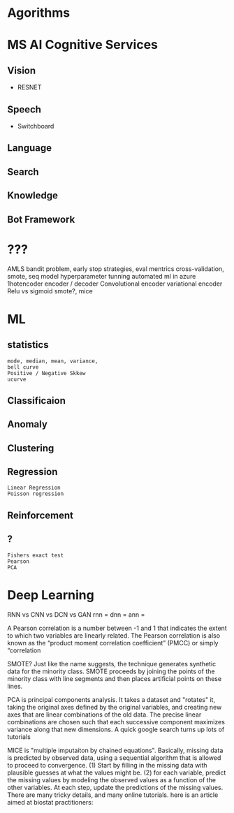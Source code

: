 # Agorithms

# MS AI Cognitive Services
## Vision
- RESNET
## Speech
- Switchboard
## Language
## Search
## Knowledge
## Bot Framework

# ???
AMLS
bandit problem, early stop strategies, eval mentrics
cross-validation, smote, seq model
hyperparameter tunning
automated ml in azure
1hotencoder
encoder / decoder
Convolutional encoder
variational encoder
Relu vs sigmoid 
smote?,
 mice


# ML
## statistics
    mode, median, mean, variance,
    bell curve
    Positive / Negative Skkew
    ucurve
## Classificaion
## Anomaly
## Clustering
## Regression
    Linear Regression
    Poisson regression
## Reinforcement
## ?
    Fishers exact test
    Pearson
    PCA

# Deep Learning
RNN vs CNN vs DCN vs GAN
rnn =
dnn =
ann =

A Pearson correlation is a number between -1 and 1 that indicates the extent to which two variables are linearly related. The Pearson correlation is also known as the “product moment correlation coefficient” (PMCC) or simply “correlation

SMOTE? Just like the name suggests, the technique generates synthetic data for the minority class. SMOTE proceeds by joining the points of the minority class with line segments and then places artificial points on these lines.

PCA is principal components analysis. It takes a dataset and "rotates" it, taking the original axes defined by the original variables, and creating new axes that are linear combinations of the old data. The precise linear combinations are chosen such that each successive component maximizes variance along that new dimensions. A quick google search turns up lots of tutorials

MICE is "multiple imputaiton by chained equations". Basically, missing data is predicted by observed data, using a sequential algorithm that is allowed to proceed to convergence. (1) Start by filling in the missing data with plausible guesses at what the values might be. (2) for each variable, predict the missing values by modeling the observed values as a function of the other variables. At each step, update the predictions of the missing values. There are many tricky details, and many online tutorials. here is an article aimed at biostat practitioners: